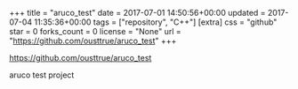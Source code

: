 +++
title = "aruco_test"
date = 2017-07-01 14:50:56+00:00
updated = 2017-07-04 11:35:36+00:00
tags = ["repository", "C++"]
[extra]
css = "github"
star = 0
forks_count = 0
license = "None"
url = "https://github.com/ousttrue/aruco_test"
+++

<https://github.com/ousttrue/aruco_test>

aruco test project
